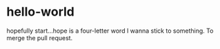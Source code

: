 # hello-world
hopefully start...hope is a four-letter word
I wanna stick to something.
To merge the pull request.
